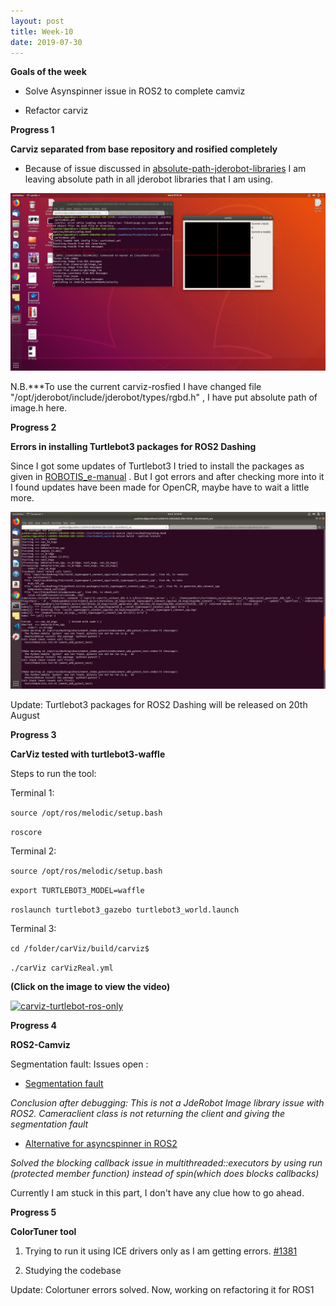```yaml
---
layout: post
title: Week-10
date: 2019-07-30
---	
```


**Goals of the week**

* Solve Asynspinner issue in ROS2 to complete camviz

* Refactor carviz

**Progress 1**

**Carviz separated from base repository and rosified completely**

* Because of issue discussed in [absolute-path-jderobot-libraries](https://github.com/JdeRobot/viz/issues/35#issuecomment-511744843) I am leaving absolute path in all jderobot libraries that I am using.

![carvizrosify](../img/carvizrosify.png)

N.B.***To use the current carviz-rosfied I have changed file "/opt/jderobot/include/jderobot/types/rgbd.h" , I have put absolute path of image.h here.


**Progress 2**

**Errors in installing Turtlebot3 packages for ROS2 Dashing**

Since I got some updates of Turtlebot3 I tried to install the packages as given in [ROBOTIS_e-manual](http://emanual.robotis.com/docs/en/platform/turtlebot3/ros2/#ros2) . But I got errors and after checking more into it I found updates have been made for OpenCR, maybe have to wait a little more.

![carvizrosify](../img/turtleboterrors.png)

Update: Turtlebot3 packages for ROS2 Dashing will be released on 20th August

**Progress 3**

**CarViz tested with turtlebot3-waffle**

Steps to run the tool:

Terminal 1:

```source /opt/ros/melodic/setup.bash ```

```roscore```

Terminal 2:

```source /opt/ros/melodic/setup.bash ```

```export TURTLEBOT3_MODEL=waffle```

```roslaunch turtlebot3_gazebo turtlebot3_world.launch```

Terminal 3:

```cd /folder/carViz/build/carviz$  ```

```./carViz carVizReal.yml ```

**(Click on the image to view the video)**

 [![carviz-turtlebot-ros-only](http://img.youtube.com/vi/Cto_d_tk12I/0.jpg)](http://www.youtube.com/watch?v=Cto_d_tk12I "carviz-turtlebot-ros-only")
 
 **Progress 4**
 
 **ROS2-Camviz**
 
 Segmentation fault: Issues open : 
 
*  [Segmentation fault](https://github.com/TheRoboticsClub/colab-gsoc2019-Pankhuri_Vanjani/issues/7)

*Conclusion after debugging: This is not a JdeRobot Image library issue with ROS2. Cameraclient class is not returning the client and giving the segmentation fault*
 
* [Alternative for asyncspinner in ROS2](https://github.com/TheRoboticsClub/colab-gsoc2019-Pankhuri_Vanjani/issues/6)

*Solved the blocking callback issue in multithreaded::executors by using run (protected member function) instead of spin(which does blocks callbacks)*

Currently I am stuck in this part, I don't have any clue how to go ahead. 

**Progress 5**

**ColorTuner tool**

1. Trying to run it using ICE drivers only as I am getting errors. [#1381](https://github.com/JdeRobot/base/issues/1381)

2. Studying the codebase

 Update: Colortuner errors solved. Now, working on refactoring it for ROS1
